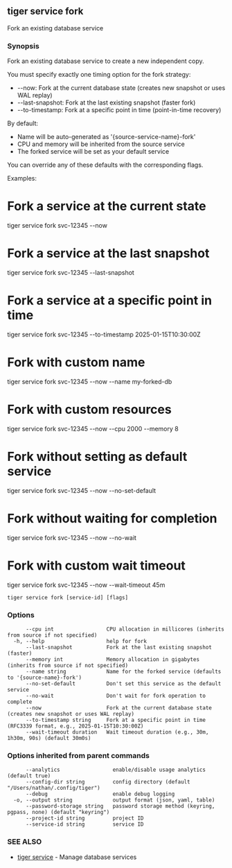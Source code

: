 ## tiger service fork

Fork an existing database service

### Synopsis

Fork an existing database service to create a new independent copy.

You must specify exactly one timing option for the fork strategy:
- --now: Fork at the current database state (creates new snapshot or uses WAL replay)
- --last-snapshot: Fork at the last existing snapshot (faster fork)
- --to-timestamp: Fork at a specific point in time (point-in-time recovery)

By default:
- Name will be auto-generated as '{source-service-name}-fork'
- CPU and memory will be inherited from the source service
- The forked service will be set as your default service

You can override any of these defaults with the corresponding flags.

Examples:
  # Fork a service at the current state
  tiger service fork svc-12345 --now

  # Fork a service at the last snapshot
  tiger service fork svc-12345 --last-snapshot

  # Fork a service at a specific point in time
  tiger service fork svc-12345 --to-timestamp 2025-01-15T10:30:00Z

  # Fork with custom name
  tiger service fork svc-12345 --now --name my-forked-db

  # Fork with custom resources
  tiger service fork svc-12345 --now --cpu 2000 --memory 8

  # Fork without setting as default service
  tiger service fork svc-12345 --now --no-set-default

  # Fork without waiting for completion
  tiger service fork svc-12345 --now --no-wait

  # Fork with custom wait timeout
  tiger service fork svc-12345 --now --wait-timeout 45m

```
tiger service fork [service-id] [flags]
```

### Options

```
      --cpu int                 CPU allocation in millicores (inherits from source if not specified)
  -h, --help                    help for fork
      --last-snapshot           Fork at the last existing snapshot (faster)
      --memory int              Memory allocation in gigabytes (inherits from source if not specified)
      --name string             Name for the forked service (defaults to '{source-name}-fork')
      --no-set-default          Don't set this service as the default service
      --no-wait                 Don't wait for fork operation to complete
      --now                     Fork at the current database state (creates new snapshot or uses WAL replay)
      --to-timestamp string     Fork at a specific point in time (RFC3339 format, e.g., 2025-01-15T10:30:00Z)
      --wait-timeout duration   Wait timeout duration (e.g., 30m, 1h30m, 90s) (default 30m0s)
```

### Options inherited from parent commands

```
      --analytics                 enable/disable usage analytics (default true)
      --config-dir string         config directory (default "/Users/nathan/.config/tiger")
      --debug                     enable debug logging
  -o, --output string             output format (json, yaml, table)
      --password-storage string   password storage method (keyring, pgpass, none) (default "keyring")
      --project-id string         project ID
      --service-id string         service ID
```

### SEE ALSO

* [tiger service](tiger_service.md)	 - Manage database services

